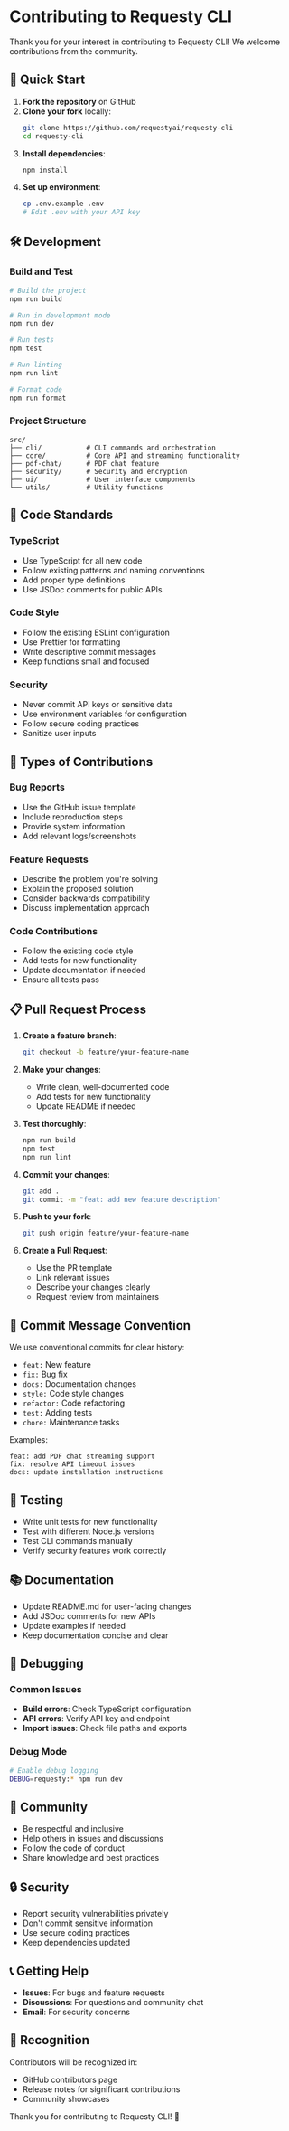 # Contributing to Requesty CLI

Thank you for your interest in contributing to Requesty CLI! We welcome contributions from the community.

## 🚀 Quick Start

1. **Fork the repository** on GitHub
2. **Clone your fork** locally:
   ```bash
   git clone https://github.com/requestyai/requesty-cli
   cd requesty-cli
   ```
3. **Install dependencies**:
   ```bash
   npm install
   ```
4. **Set up environment**:
   ```bash
   cp .env.example .env
   # Edit .env with your API key
   ```

## 🛠️ Development

### Build and Test
```bash
# Build the project
npm run build

# Run in development mode
npm run dev

# Run tests
npm test

# Run linting
npm run lint

# Format code
npm run format
```

### Project Structure
```
src/
├── cli/           # CLI commands and orchestration
├── core/          # Core API and streaming functionality
├── pdf-chat/      # PDF chat feature
├── security/      # Security and encryption
├── ui/            # User interface components
└── utils/         # Utility functions
```

## 📝 Code Standards

### TypeScript
- Use TypeScript for all new code
- Follow existing patterns and naming conventions
- Add proper type definitions
- Use JSDoc comments for public APIs

### Code Style
- Follow the existing ESLint configuration
- Use Prettier for formatting
- Write descriptive commit messages
- Keep functions small and focused

### Security
- Never commit API keys or sensitive data
- Use environment variables for configuration
- Follow secure coding practices
- Sanitize user inputs

## 🎯 Types of Contributions

### Bug Reports
- Use the GitHub issue template
- Include reproduction steps
- Provide system information
- Add relevant logs/screenshots

### Feature Requests
- Describe the problem you're solving
- Explain the proposed solution
- Consider backwards compatibility
- Discuss implementation approach

### Code Contributions
- Follow the existing code style
- Add tests for new functionality
- Update documentation if needed
- Ensure all tests pass

## 📋 Pull Request Process

1. **Create a feature branch**:
   ```bash
   git checkout -b feature/your-feature-name
   ```

2. **Make your changes**:
   - Write clean, well-documented code
   - Add tests for new functionality
   - Update README if needed

3. **Test thoroughly**:
   ```bash
   npm run build
   npm test
   npm run lint
   ```

4. **Commit your changes**:
   ```bash
   git add .
   git commit -m "feat: add new feature description"
   ```

5. **Push to your fork**:
   ```bash
   git push origin feature/your-feature-name
   ```

6. **Create a Pull Request**:
   - Use the PR template
   - Link relevant issues
   - Describe your changes clearly
   - Request review from maintainers

## 🔄 Commit Message Convention

We use conventional commits for clear history:

- `feat:` New feature
- `fix:` Bug fix
- `docs:` Documentation changes
- `style:` Code style changes
- `refactor:` Code refactoring
- `test:` Adding tests
- `chore:` Maintenance tasks

Examples:
```
feat: add PDF chat streaming support
fix: resolve API timeout issues
docs: update installation instructions
```

## 🧪 Testing

- Write unit tests for new functionality
- Test with different Node.js versions
- Test CLI commands manually
- Verify security features work correctly

## 📚 Documentation

- Update README.md for user-facing changes
- Add JSDoc comments for new APIs
- Update examples if needed
- Keep documentation concise and clear

## 🐛 Debugging

### Common Issues
- **Build errors**: Check TypeScript configuration
- **API errors**: Verify API key and endpoint
- **Import issues**: Check file paths and exports

### Debug Mode
```bash
# Enable debug logging
DEBUG=requesty:* npm run dev
```

## 🤝 Community

- Be respectful and inclusive
- Help others in issues and discussions
- Follow the code of conduct
- Share knowledge and best practices

## 🔒 Security

- Report security vulnerabilities privately
- Don't commit sensitive information
- Use secure coding practices
- Keep dependencies updated

## 📞 Getting Help

- **Issues**: For bugs and feature requests
- **Discussions**: For questions and community chat
- **Email**: For security concerns

## 🙏 Recognition

Contributors will be recognized in:
- GitHub contributors page
- Release notes for significant contributions
- Community showcases

Thank you for contributing to Requesty CLI! 🎉
